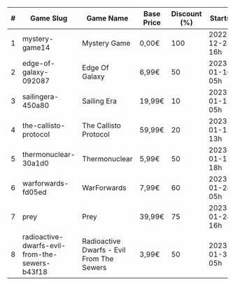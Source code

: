 |#|Game Slug|Game Name|Base Price|Discount (%)|Starts|Ends|
|---|---|---|---|---|---|---|
|1|mystery-game14|Mystery Game|0,00€|100|2022-12-28 16h|2022-12-29 16h|
|2|edge-of-galaxy-092087|Edge Of Galaxy|6,99€|50|2023-01-10 05h|2023-01-17 05h|
|3|sailingera-450a80|Sailing Era|19,99€|10|2023-01-12 05h|2023-01-19 05h|
|4|the-callisto-protocol|The Callisto Protocol|59,99€|20|2023-01-12 13h|2023-01-19 13h|
|5|thermonuclear-30a1d0|Thermonuclear|5,99€|50|2023-01-17 18h|2023-01-24 18h|
|6|warforwards-fd05ed|WarForwards|7,99€|60|2023-01-24 05h|2023-01-31 05h|
|7|prey|Prey|39,99€|75|2023-01-24 16h|2023-01-31 16h|
|8|radioactive-dwarfs-evil-from-the-sewers-b43f18|Radioactive Dwarfs - Evil From The Sewers|3,99€|50|2023-01-31 05h|2023-02-07 05h|
